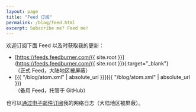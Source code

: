 ```yaml
---
layout: page
title: "Feed 订阅"
permalink: /blog/feed.html
excerpt: Subscribe me? Feed me!
---
```

欢迎订阅下面 Feed 以及时获取我的更新：

* [https://feeds.feedburner.com/{{ site.root }}](https://feeds.feedburner.com/{{ site.root }}){:target="_blank"}<br>（正式 Feed，大陆地区被屏蔽）
* [{{ "/blog/atom.xml" | absolute_url }}]({{ "/blog/atom.xml" | absolute_url }})<br>（备用 Feed，托管于 GitHub）

也可以<a href="https://feedburner.google.com/fb/a/mailverify?uri=mistydew&amp;loc=en_US" target="_blank">通过电子邮件订阅</a>我的网络日志（大陆地区被屏蔽）。
